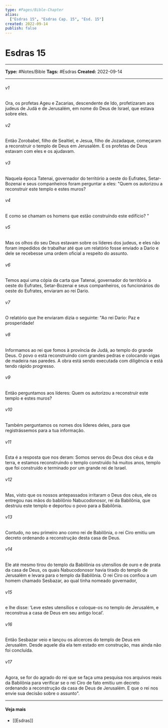 ```yaml
---
type: #Pages/Bible-Chapter
alias:
  ["Esdras 15", "Esdras Cap. 15", "Esd. 15"]
created: 2022-09-14
publish: false
---
```


# Esdras 15

---

**Type:** #Notes/Bible
**Tags:** #Esdras
**Created:** 2022-09-14

---

###### v1
Ora, os profetas Ageu e Zacarias, descendente de Ido, profetizaram aos judeus de Judá e de Jerusalém, em nome do Deus de Israel, que estava sobre eles.
###### v2
Então Zorobabel, filho de Sealtiel, e Jesua, filho de Jozadaque, começaram a reconstruir o templo de Deus em Jerusalém. E os profetas de Deus estavam com eles e os ajudavam.
###### v3
Naquela época Tatenai, governador do território a oeste do Eufrates, Setar-Bozenai e seus companheiros foram perguntar a eles: "Quem os autorizou a reconstruir este templo e estes muros?
###### v4
E como se chamam os homens que estão construíndo este edifício? "
###### v5
Mas os olhos do seu Deus estavam sobre os líderes dos judeus, e eles não foram impedidos de trabalhar até que um relatório fosse enviado a Dario e dele se recebesse uma ordem oficial a respeito do assunto.
###### v6
Temos aqui uma cópia da carta que Tatenai, governador do território a oeste do Eufrates, Setar-Bozenai e seus companheiros, os funcionários do oeste do Eufrates, enviaram ao rei Dario.
###### v7
O relatório que lhe enviaram dizia o seguinte: "Ao rei Dario: Paz e prosperidade!
###### v8
Informamos ao rei que fomos à província de Judá, ao templo do grande Deus. O povo o está reconstruindo com grandes pedras e colocando vigas de madeira nas paredes. A obra está sendo executada com diligência e está tendo rápido progresso.
###### v9
Então perguntamos aos líderes: Quem os autorizou a reconstruir este templo e estes muros?
###### v10
Também perguntamos os nomes dos líderes deles, para que registrássemos para a tua informação.
###### v11
Esta é a resposta que nos deram: Somos servos do Deus dos céus e da terra, e estamos reconstruindo o templo construído há muitos anos, templo que foi construído e terminado por um grande rei de Israel.
###### v12
Mas, visto que os nossos antepassados irritaram o Deus dos céus, ele os entregou nas mãos do babilônio Nabucodonosor, rei da Babilônia, que destruiu este templo e deportou o povo para a Babilônia.
###### v13
Contudo, no seu primeiro ano como rei de Babilônia, o rei Ciro emitiu um decreto ordenando a reconstrução desta casa de Deus.
###### v14
Ele até mesmo tirou do templo da Babilônia os utensílios de ouro e de prata da casa de Deus, os quais Nabucodonosor havia tirado do templo de Jerusalém e levara para o templo da Babilônia. O rei Ciro os confiou a um homem chamado Sesbazar, ao qual tinha nomeado governador,
###### v15
e lhe disse: ‘Leve estes utensílios e coloque-os no templo de Jerusalém, e reconstrua a casa de Deus em seu antigo local’.
###### v16
Então Sesbazar veio e lançou os alicerces do templo de Deus em Jerusalém. Desde aquele dia ela tem estado em construção, mas ainda não foi concluída.
###### v17
Agora, se for do agrado do rei que se faça uma pesquisa nos arquivos reais da Babilônia para verificar se o rei Ciro de fato emitiu um decreto ordenando a reconstrução da casa de Deus de Jerusalém. E que o rei nos envie sua decisão sobre o assunto".


---

#### Veja mais

- [[Esdras]]

